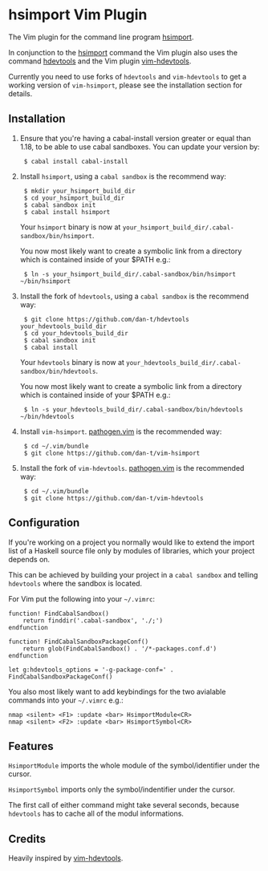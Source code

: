 hsimport Vim Plugin
===================

The Vim plugin for the command line program [hsimport](<https://github.com/dan-t/hsimport>).

In conjunction to the [hsimport](<https://github.com/dan-t/hsimport>) command the Vim plugin also
uses the command [hdevtools](<https://github.com/bitc/hdevtools/>) and the Vim plugin
[vim-hdevtools](<https://github.com/bitc/vim-hdevtools/>).

Currently you need to use forks of `hdevtools` and `vim-hdevtools` to get a working
version of `vim-hsimport`, please see the installation section for details.

Installation
------------

1. Ensure that you're having a cabal-install version greater or equal than 1.18, to be able
   to use cabal sandboxes. You can update your version by:

        $ cabal install cabal-install

2. Install `hsimport`, using a `cabal sandbox` is the recommend way:

        $ mkdir your_hsimport_build_dir
        $ cd your_hsimport_build_dir
        $ cabal sandbox init
        $ cabal install hsimport
   
    Your `hsimport` binary is now at `your_hsimport_build_dir/.cabal-sandbox/bin/hsimport`.

    You now most likely want to create a symbolic link from a directory which is contained
    inside of your $PATH e.g.:

        $ ln -s your_hsimport_build_dir/.cabal-sandbox/bin/hsimport ~/bin/hsimport 

3. Install the fork of `hdevtools`, using a `cabal sandbox` is the recommend way:

        $ git clone https://github.com/dan-t/hdevtools your_hdevtools_build_dir
        $ cd your_hdevtools_build_dir
        $ cabal sandbox init
        $ cabal install

    Your `hdevtools` binary is now at `your_hdevtools_build_dir/.cabal-sandbox/bin/hdevtools`.
    
    You now most likely want to create a symbolic link from a directory which is contained
    inside of your $PATH e.g.:

        $ ln -s your_hdevtools_build_dir/.cabal-sandbox/bin/hdevtools ~/bin/hdevtools

4. Install `vim-hsimport`. [pathogen.vim](<https://github.com/tpope/vim-pathogen/>)
   is the recommended way:

        $ cd ~/.vim/bundle
        $ git clone https://github.com/dan-t/vim-hsimport

5. Install the fork of `vim-hdevtools`. [pathogen.vim](<https://github.com/tpope/vim-pathogen/>)
   is the recommended way:

        $ cd ~/.vim/bundle
        $ git clone https://github.com/dan-t/vim-hdevtools  

Configuration
-------------

If you're working on a project you normally would like to extend the import list of a Haskell
source file only by modules of libraries, which your project depends on.

This can be achieved by building your project in a `cabal sandbox` and telling `hdevtools` where
the sandbox is located.

For Vim put the following into your `~/.vimrc`:

    function! FindCabalSandbox()
        return finddir('.cabal-sandbox', './;')
    endfunction
    
    function! FindCabalSandboxPackageConf()
        return glob(FindCabalSandbox() . '/*-packages.conf.d')
    endfunction
    
    let g:hdevtools_options = '-g-package-conf=' . FindCabalSandboxPackageConf()


You also most likely want to add keybindings for the two avialable commands into your `~/.vimrc` e.g.:

    nmap <silent> <F1> :update <bar> HsimportModule<CR>
    nmap <silent> <F2> :update <bar> HsimportSymbol<CR>

Features
--------

`HsimportModule` imports the whole module of the symbol/identifier under the cursor.

`HsimportSymbol` imports only the symbol/indentifier under the cursor.

The first call of either command might take several seconds, because `hdevtools` has to
cache all of the modul informations.

Credits
-------

Heavily inspired by [vim-hdevtools](<https://github.com/bitc/vim-hdevtools/>).
